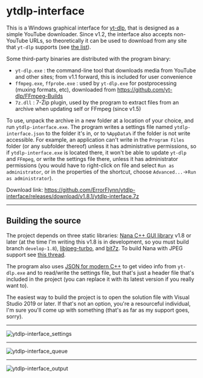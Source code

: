 # ytdlp-interface
This is a Windows graphical interface for [yt-dlp](https://github.com/yt-dlp/yt-dlp), that is designed as a simple YouTube downloader. Since v1.2, the interface also accepts non-YouTube URLs, so theoretically it can be used to download from any site that `yt-dlp` supports (see [the list](https://github.com/yt-dlp/yt-dlp/blob/master/supportedsites.md)).

Some third-party binaries are distributed with the program binary:
- `yt-dlp.exe` : the command-line tool that downloads media from YouTube and other sites; from v1.1 forward, this is included for user convenience
- `ffmpeg.exe`, `ffprobe.exe` : used by `yt-dlp.exe` for postprocessing (muxing formats, etc), downloaded from https://github.com/yt-dlp/FFmpeg-Builds
- `7z.dll` : 7-Zip plugin, used by the program to extract files from an archive when updating self or FFmpeg (since v1.5)

To use, unpack the archive in a new folder at a location of your choice, and run `ytdlp-interface.exe`. The program writes a settings file named `ytdlp-interface.json` to the folder it's in, or to `%AppData%` if the folder is not write accessible. For example, an application can't write in the `Program Files` folder (or any subfolder thereof) unless it has administrative permissions, so if `ytdlp-interface.exe` is located there, it won't be able to update `yt-dlp` and `FFmpeg`, or write the settings file there, unless it has administrator permissions (you would have to right-click on file and select `Run as administrator`, or in the properties of the shortcut, choose `Advanced...`->`Run as administrator`).

Download link: https://github.com/ErrorFlynn/ytdlp-interface/releases/download/v1.8.1/ytdlp-interface.7z

---

## Building the source
The project depends on three static libraries: [Nana C++ GUI library](https://github.com/cnjinhao/nana) v1.8 or later (at the time I'm writing this v1.8 is in development, so you must build branch `develop-1.8`), [libjpeg-turbo](https://github.com/libjpeg-turbo/libjpeg-turbo), and [bit7z](https://github.com/rikyoz/bit7z). To build Nana with JPEG support see [this thread](http://nanapro.org/en-us/forum/index.php?u=/topic/1368/ggjpg).

The program also uses [JSON for modern C++](https://github.com/nlohmann/json) to get video info from `yt-dlp.exe` and to read/write the settings file, but that's just a header file that's included in the project (you can replace it with its latest version if you really want to).

The easiest way to build the project is to open the solution file with Visual Studio 2019 or later. If that's not an option, you're a resourceful individual, I'm sure you'll come up with something (that's as far as my support goes, sorry).

---

![ytdlp-interface_settings](https://user-images.githubusercontent.com/20293505/199632897-31020961-63b8-4a8f-98e5-9cda8adc4340.png)

---

![ytdlp-interface_queue](https://user-images.githubusercontent.com/20293505/199632781-db7aa408-15cb-44ea-b5a5-e67e595e2372.png)

---

![ytdlp-interface_output](https://user-images.githubusercontent.com/20293505/199632812-21d21500-3acf-453c-bd1b-a445eec03f7a.png)
